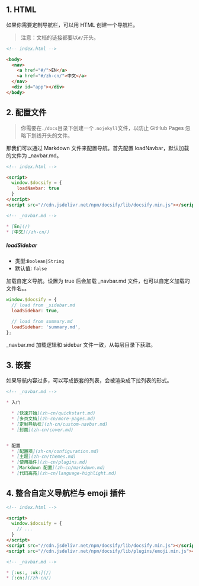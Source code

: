 ## 1. HTML

如果你需要定制导航栏，可以用 HTML 创建一个导航栏。

> 注意：文档的链接都要以` #/ `开头。

```html
<!-- index.html -->

<body>
  <nav>
    <a href="#/">EN</a>
    <a href="#/zh-cn/">中文</a>
  </nav>
  <div id="app"></div>
</body>
```

## 2. 配置文件

> 你需要在` ./docs `目录下创建一个` .nojekyll `文件，以防止 GitHub Pages 忽略下划线开头的文件。

那我们可以通过 Markdown 文件来配置导航。首先配置 loadNavbar，默认加载的文件为 _navbar.md。


```html
<!-- index.html -->

<script>
  window.$docsify = {
    loadNavbar: true
  }
</script>
<script src="//cdn.jsdelivr.net/npm/docsify/lib/docsify.min.js"></script>
```

```md
<!-- _navbar.md -->

* [En](/)
* [中文](/zh-cn/)
```

##### loadSidebar

- 类型:`Boolean|String`
- 默认值: `false`

加载自定义导航。设置为 true 后会加载 _navbar.md 文件，也可以自定义加载的文件名。。

```js
window.$docsify = {
  // load from _sidebar.md
  loadSidebar: true,

  // load from summary.md
  loadSidebar: 'summary.md',
};
```

_navbar.md 加载逻辑和 sidebar 文件一致，从每层目录下获取。

## 3. 嵌套

如果导航内容过多，可以写成嵌套的列表，会被渲染成下拉列表的形式。

```md
<!-- _navbar.md -->

* 入门

  * [快速开始](zh-cn/quickstart.md)
  * [多页文档](zh-cn/more-pages.md)
  * [定制导航栏](zh-cn/custom-navbar.md)
  * [封面](zh-cn/cover.md)


* 配置
  * [配置项](zh-cn/configuration.md)
  * [主题](zh-cn/themes.md)
  * [使用插件](zh-cn/plugins.md)
  * [Markdown 配置](zh-cn/markdown.md)
  * [代码高亮](zh-cn/language-highlight.md)
```

## 4. 整合自定义导航栏与 emoji 插件

```html
<!-- index.html -->

<script>
  window.$docsify = {
    // ...
  }
</script>
<script src="//cdn.jsdelivr.net/npm/docsify/lib/docsify.min.js"></script>
<script src="//cdn.jsdelivr.net/npm/docsify/lib/plugins/emoji.min.js"></script>
```

```md
<!-- _navbar.md -->

* [:us:, :uk:](/)
* [:cn:](/zh-cn/)
```

